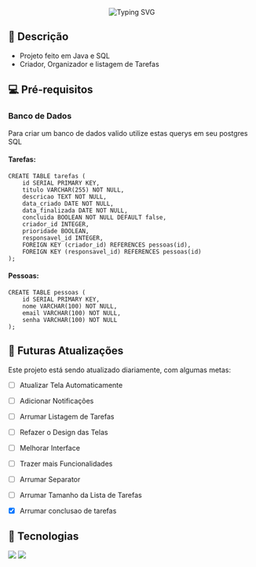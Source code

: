 <p align="center">
<img src="https://readme-typing-svg.demolab.com?font=&weight=600&size=26&pause=1000&color=DDDDDD&background=FFFFFF00&center=true&vCenter=true&random=false&width=550&height=75&lines=Gerenciador+de+Tarefas" alt="Typing SVG" /></a>
</p>

## 📖 Descrição
* Projeto feito em Java e SQL
* Criador, Organizador e listagem de Tarefas

## 💻 Pré-requisitos
### Banco de Dados
Para criar um banco de dados valido utilize estas querys em seu postgres SQL


#### Tarefas:
```
CREATE TABLE tarefas (
    id SERIAL PRIMARY KEY,
    titulo VARCHAR(255) NOT NULL,
    descricao TEXT NOT NULL,
    data_criado DATE NOT NULL,
    data_finalizada DATE NOT NULL,
    concluida BOOLEAN NOT NULL DEFAULT false,
    criador_id INTEGER,
    prioridade BOOLEAN,
    responsavel_id INTEGER,
    FOREIGN KEY (criador_id) REFERENCES pessoas(id),
    FOREIGN KEY (responsavel_id) REFERENCES pessoas(id)
);
```
#### Pessoas:

```
CREATE TABLE pessoas (
    id SERIAL PRIMARY KEY,
    nome VARCHAR(100) NOT NULL,
    email VARCHAR(100) NOT NULL,
    senha VARCHAR(100) NOT NULL
);
```

## 🚀 Futuras Atualizações

Este projeto está sendo atualizado diariamente, com algumas metas:

- [ ] Atualizar Tela Automaticamente
- [ ] Adicionar Notificações
- [ ] Arrumar Listagem de Tarefas
- [ ] Refazer o Design das Telas
- [ ] Melhorar Interface
- [ ] Trazer mais Funcionalidades
- [ ] Arrumar Separator
- [ ] Arrumar Tamanho da Lista de Tarefas
- [x] Arrumar conclusao de tarefas


## 🤖 Tecnologias

<img src="https://img.shields.io/badge/PostgreSQL-316192?style=for-the-badge&logo=postgresql&logoColor=white"> <img src="https://img.shields.io/badge/java-%23ED8B00.svg?style=for-the-badge&logo=openjdk&logoColor=white">
